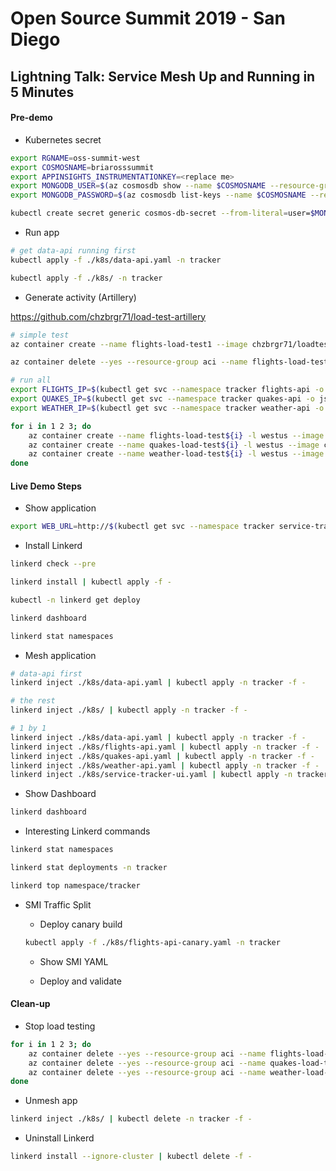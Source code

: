 # Open Source Summit 2019 - San Diego

## Lightning Talk: Service Mesh Up and Running in 5 Minutes

#### Pre-demo

* Kubernetes secret

```bash
export RGNAME=oss-summit-west
export COSMOSNAME=briarosssummit
export APPINSIGHTS_INSTRUMENTATIONKEY=<replace me>
export MONGODB_USER=$(az cosmosdb show --name $COSMOSNAME --resource-group $RGNAME --query "name" -o tsv)
export MONGODB_PASSWORD=$(az cosmosdb list-keys --name $COSMOSNAME --resource-group $RGNAME --query "primaryMasterKey" -o tsv)

kubectl create secret generic cosmos-db-secret --from-literal=user=$MONGODB_USER --from-literal=pwd=$MONGODB_PASSWORD --from-literal=appinsights=$APPINSIGHTS_INSTRUMENTATIONKEY -n tracker
```

* Run app

```bash
# get data-api running first
kubectl apply -f ./k8s/data-api.yaml -n tracker

kubectl apply -f ./k8s/ -n tracker
```

* Generate activity (Artillery)

https://github.com/chzbrgr71/load-test-artillery 

```bash
# simple test
az container create --name flights-load-test1 --image chzbrgr71/loadtest:v2.0 --resource-group aci -o tsv --cpu 1 --memory 1 --environment-variables load_duration=-1 load_rate=5 load_url=104.40.29.56:3003/latest

az container delete --yes --resource-group aci --name flights-load-test1

# run all
export FLIGHTS_IP=$(kubectl get svc --namespace tracker flights-api -o jsonpath='{.status.loadBalancer.ingress[0].ip}') && echo $FLIGHTS_IP
export QUAKES_IP=$(kubectl get svc --namespace tracker quakes-api -o jsonpath='{.status.loadBalancer.ingress[0].ip}') && echo $QUAKES_IP
export WEATHER_IP=$(kubectl get svc --namespace tracker weather-api -o jsonpath='{.status.loadBalancer.ingress[0].ip}') && echo $WEATHER_IP

for i in 1 2 3; do
    az container create --name flights-load-test${i} -l westus --image chzbrgr71/loadtest:v2.0 --resource-group aci -o tsv --cpu 1 --memory 1 --environment-variables load_duration=-1 load_rate=2 load_url=$FLIGHTS_IP:3003/latest
    az container create --name quakes-load-test${i} -l westus --image chzbrgr71/loadtest:v2.0 --resource-group aci -o tsv --cpu 1 --memory 1 --environment-variables load_duration=-1 load_rate=2 load_url=$QUAKES_IP:3012/latest
    az container create --name weather-load-test${i} -l westus --image chzbrgr71/loadtest:v2.0 --resource-group aci -o tsv --cpu 1 --memory 1 --environment-variables load_duration=-1 load_rate=2 load_url=$WEATHER_IP:3015/latest
done
```


#### Live Demo Steps

* Show application

```bash
export WEB_URL=http://$(kubectl get svc --namespace tracker service-tracker-ui -o jsonpath='{.status.loadBalancer.ingress[0].ip}'):8080 && echo $WEB_URL
```

* Install Linkerd

```bash
linkerd check --pre

linkerd install | kubectl apply -f -

kubectl -n linkerd get deploy

linkerd dashboard

linkerd stat namespaces
```

* Mesh application

```bash
# data-api first
linkerd inject ./k8s/data-api.yaml | kubectl apply -n tracker -f -

# the rest
linkerd inject ./k8s/ | kubectl apply -n tracker -f -

# 1 by 1
linkerd inject ./k8s/data-api.yaml | kubectl apply -n tracker -f -
linkerd inject ./k8s/flights-api.yaml | kubectl apply -n tracker -f -
linkerd inject ./k8s/quakes-api.yaml | kubectl apply -n tracker -f -
linkerd inject ./k8s/weather-api.yaml | kubectl apply -n tracker -f -
linkerd inject ./k8s/service-tracker-ui.yaml | kubectl apply -n tracker -f -
```

* Show Dashboard

```bash
linkerd dashboard
```

* Interesting Linkerd commands

```bash
linkerd stat namespaces

linkerd stat deployments -n tracker

linkerd top namespace/tracker
```

* SMI Traffic Split

    * Deploy canary build
    
    ```bash
    kubectl apply -f ./k8s/flights-api-canary.yaml -n tracker
    ```

    * Show SMI YAML

    * Deploy and validate


#### Clean-up

* Stop load testing

```bash
for i in 1 2 3; do
    az container delete --yes --resource-group aci --name flights-load-test${i}
    az container delete --yes --resource-group aci --name quakes-load-test${i}
    az container delete --yes --resource-group aci --name weather-load-test${i}
done
```

* Unmesh app

```bash
linkerd inject ./k8s/ | kubectl delete -n tracker -f -
```

* Uninstall Linkerd

```bash
linkerd install --ignore-cluster | kubectl delete -f -
```